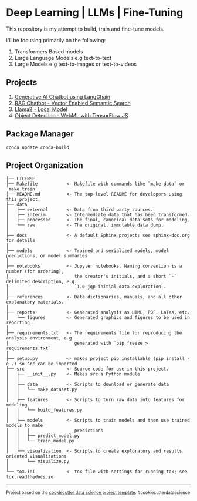 Deep Learning | LLMs | Fine-Tuning
==============================

This repository is my attempt to build, train and fine-tune models.

I'll be focusing primarily on the following:

1. Transformers Based models
2. Large Language Models e.g text-to-text
3. Large Models e.g text-to-images or text-to-videos

## Projects

1. [Generative AI Chatbot using LangChain](https://github.com/singh-karanpal/datascience/tree/main/Generative%20AI/LangChain%20Gen%20AI%20-%20Chatbot)
2. [RAG Chatbot - Vector Enabled Semantic Search](https://github.com/singh-karanpal/datascience/tree/main/Generative%20AI/RAG%20Chatbot%20-%20Vector%20Enabled%20Semantic%20Search)
3. [Llama2 - Local Model](https://github.com/singh-karanpal/datascience/tree/main/Generative%20AI/Llama2%20-%20Local%20Setup)
4. [Object Detection - WebML with TensorFlow JS]()

## Package Manager
```
conda update conda-build
```

Project Organization
------------

    ├── LICENSE
    ├── Makefile           <- Makefile with commands like `make data` or `make train`
    ├── README.md          <- The top-level README for developers using this project.
    ├── data
    │   ├── external       <- Data from third party sources.
    │   ├── interim        <- Intermediate data that has been transformed.
    │   ├── processed      <- The final, canonical data sets for modeling.
    │   └── raw            <- The original, immutable data dump.
    │
    ├── docs               <- A default Sphinx project; see sphinx-doc.org for details
    │
    ├── models             <- Trained and serialized models, model predictions, or model summaries
    │
    ├── notebooks          <- Jupyter notebooks. Naming convention is a number (for ordering),
    │                         the creator's initials, and a short `-` delimited description, e.g.
    │                         `1.0-jqp-initial-data-exploration`.
    │
    ├── references         <- Data dictionaries, manuals, and all other explanatory materials.
    │
    ├── reports            <- Generated analysis as HTML, PDF, LaTeX, etc.
    │   └── figures        <- Generated graphics and figures to be used in reporting
    │
    ├── requirements.txt   <- The requirements file for reproducing the analysis environment, e.g.
    │                         generated with `pip freeze > requirements.txt`
    │
    ├── setup.py           <- makes project pip installable (pip install -e .) so src can be imported
    ├── src                <- Source code for use in this project.
    │   ├── __init__.py    <- Makes src a Python module
    │   │
    │   ├── data           <- Scripts to download or generate data
    │   │   └── make_dataset.py
    │   │
    │   ├── features       <- Scripts to turn raw data into features for modeling
    │   │   └── build_features.py
    │   │
    │   ├── models         <- Scripts to train models and then use trained models to make
    │   │   │                 predictions
    │   │   ├── predict_model.py
    │   │   └── train_model.py
    │   │
    │   └── visualization  <- Scripts to create exploratory and results oriented visualizations
    │       └── visualize.py
    │
    └── tox.ini            <- tox file with settings for running tox; see tox.readthedocs.io


--------

<p><small>Project based on the <a target="_blank" href="https://drivendata.github.io/cookiecutter-data-science/">cookiecutter data science project template</a>. #cookiecutterdatascience</small></p>
